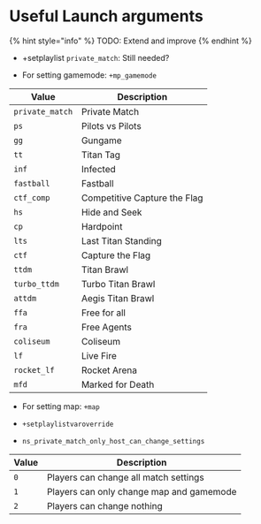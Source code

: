 # Useful Launch arguments

{% hint style="info" %}
TODO: Extend and improve
{% endhint %}

* +setplaylist `private_match`: Still needed?

* For setting gamemode: `+mp_gamemode`

| Value           | Description                  |
|-----------------|------------------------------|
| `private_match` | Private Match                |
| `ps`            | Pilots vs Pilots             |
| `gg`            | Gungame                      |
| `tt`            | Titan Tag                    |
| `inf`           | Infected                     |
| `fastball`      | Fastball                     |
| `ctf_comp`      | Competitive Capture the Flag |
| `hs`            | Hide and Seek                |
| `cp`            | Hardpoint                    |
| `lts`           | Last Titan Standing          |
| `ctf`           | Capture the Flag             |
| `ttdm`          | Titan Brawl                  |
| `turbo_ttdm`    | Turbo Titan Brawl            |
| `attdm`         | Aegis Titan Brawl            |
| `ffa`           | Free for all                 |
| `fra`           | Free Agents                  |
| `coliseum`      | Coliseum                     |
| `lf`            | Live Fire                    |
| `rocket_lf`     | Rocket Arena                 |
| `mfd`           | Marked for Death             |


* For setting map: `+map`


* `+setplaylistvaroverride`

* `ns_private_match_only_host_can_change_settings`

| Value | Description                              |
|-------|------------------------------------------|
| `0`   | Players can change all match settings    |
| `1`   | Players can only change map and gamemode |
| `2`   | Players can change nothing               |
